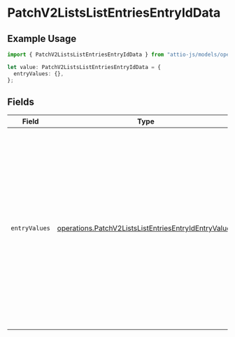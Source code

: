 # PatchV2ListsListEntriesEntryIdData

## Example Usage

```typescript
import { PatchV2ListsListEntriesEntryIdData } from "attio-js/models/operations";

let value: PatchV2ListsListEntriesEntryIdData = {
  entryValues: {},
};
```

## Fields

| Field                                                                                                                                                                                                                                                                                                                           | Type                                                                                                                                                                                                                                                                                                                            | Required                                                                                                                                                                                                                                                                                                                        | Description                                                                                                                                                                                                                                                                                                                     | Example                                                                                                                                                                                                                                                                                                                         |
| ------------------------------------------------------------------------------------------------------------------------------------------------------------------------------------------------------------------------------------------------------------------------------------------------------------------------------- | ------------------------------------------------------------------------------------------------------------------------------------------------------------------------------------------------------------------------------------------------------------------------------------------------------------------------------- | ------------------------------------------------------------------------------------------------------------------------------------------------------------------------------------------------------------------------------------------------------------------------------------------------------------------------------- | ------------------------------------------------------------------------------------------------------------------------------------------------------------------------------------------------------------------------------------------------------------------------------------------------------------------------------- | ------------------------------------------------------------------------------------------------------------------------------------------------------------------------------------------------------------------------------------------------------------------------------------------------------------------------------- |
| `entryValues`                                                                                                                                                                                                                                                                                                                   | [operations.PatchV2ListsListEntriesEntryIdEntryValues](../../models/operations/patchv2listslistentriesentryidentryvalues.md)                                                                                                                                                                                                    | :heavy_check_mark:                                                                                                                                                                                                                                                                                                              | An object with an attribute `api_slug` or `attribute_id` as the key, and a single value (for single-select attributes), or an array of values (for single or multi-select attributes) as the values. For complete documentation on values for all attribute types, please see our [attribute type docs](/docs/attribute-types). | {<br/>"41252299-f8c7-4b5e-99c9-4ff8321d2f96": "Text value",<br/>"multiselect_attribute": [<br/>"Select option 1",<br/>"Select option 2"<br/>]<br/>}                                                                                                                                                                             |